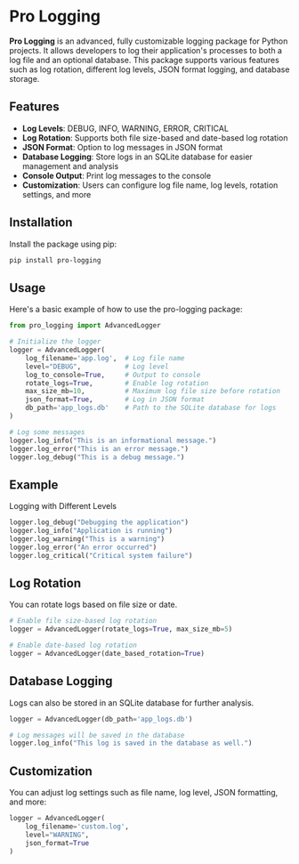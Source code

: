 # Pro Logging

**Pro Logging** is an advanced, fully customizable logging package for Python projects. It allows developers to log their application's processes to both a log file and an optional database. This package supports various features such as log rotation, different log levels, JSON format logging, and database storage.

## Features

- **Log Levels**: DEBUG, INFO, WARNING, ERROR, CRITICAL
- **Log Rotation**: Supports both file size-based and date-based log rotation
- **JSON Format**: Option to log messages in JSON format
- **Database Logging**: Store logs in an SQLite database for easier management and analysis
- **Console Output**: Print log messages to the console
- **Customization**: Users can configure log file name, log levels, rotation settings, and more

## Installation

Install the package using pip:

```bash
pip install pro-logging
```

## Usage

Here's a basic example of how to use the pro-logging package:

```python
from pro_logging import AdvancedLogger

# Initialize the logger
logger = AdvancedLogger(
    log_filename='app.log',  # Log file name
    level="DEBUG",           # Log level
    log_to_console=True,     # Output to console
    rotate_logs=True,        # Enable log rotation
    max_size_mb=10,          # Maximum log file size before rotation
    json_format=True,        # Log in JSON format
    db_path='app_logs.db'    # Path to the SQLite database for logs
)

# Log some messages
logger.log_info("This is an informational message.")
logger.log_error("This is an error message.")
logger.log_debug("This is a debug message.")
```

## Example

Logging with Different Levels

```python
logger.log_debug("Debugging the application")
logger.log_info("Application is running")
logger.log_warning("This is a warning")
logger.log_error("An error occurred")
logger.log_critical("Critical system failure")
```

## Log Rotation

You can rotate logs based on file size or date.

```python
# Enable file size-based log rotation
logger = AdvancedLogger(rotate_logs=True, max_size_mb=5)

# Enable date-based log rotation
logger = AdvancedLogger(date_based_rotation=True)
```

## Database Logging

Logs can also be stored in an SQLite database for further analysis.

```python
logger = AdvancedLogger(db_path='app_logs.db')

# Log messages will be saved in the database
logger.log_info("This log is saved in the database as well.")
```

## Customization

You can adjust log settings such as file name, log level, JSON formatting, and more:

```python
logger = AdvancedLogger(
    log_filename='custom.log',
    level="WARNING",
    json_format=True
)
```